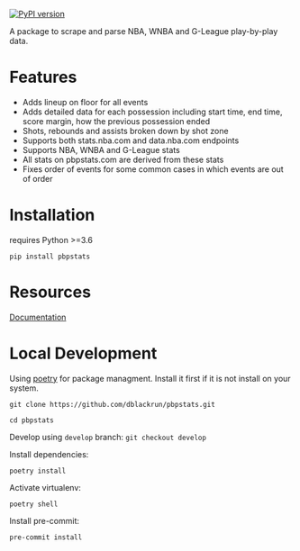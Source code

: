 [![PyPI version](https://badge.fury.io/py/pbpstats.svg)](https://badge.fury.io/py/pbpstats)

A package to scrape and parse NBA, WNBA and G-League play-by-play data.

# Features
* Adds lineup on floor for all events
* Adds detailed data for each possession including start time, end time, score margin, how the previous possession ended
* Shots, rebounds and assists broken down by shot zone
* Supports both stats.nba.com and data.nba.com endpoints
* Supports NBA, WNBA and G-League stats
* All stats on pbpstats.com are derived from these stats
* Fixes order of events for some common cases in which events are out of order

# Installation
requires Python >=3.6
```
pip install pbpstats
```

# Resources
[Documentation](https://pbpstats.readthedocs.io/en/latest/)

# Local Development
Using [poetry](https://python-poetry.org/) for package managment. Install it first if it is not install on your system.

`git clone https://github.com/dblackrun/pbpstats.git`

`cd pbpstats`

Develop using `develop` branch:
`git checkout develop`

Install dependencies:

`poetry install`

Activate virtualenv:

`poetry shell`

Install pre-commit:

`pre-commit install`